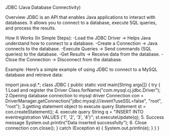 JDBC (Java Database Connectivity)

Overview
JDBC is an API that enables Java applications to interact with databases. It allows you to connect to a database, execute SQL queries, and process the results.

How It Works (In Simple Steps):
-Load the JDBC Driver → Helps Java understand how to connect to a database.
-Create a Connection → Java connects to the database.
-Execute Queries → Send commands (SQL queries) to the database.
-Get Results → Receive data from the database.
-Close the Connection → Disconnect from the database.

Example:
Here’s a simple example of using JDBC to connect to a MySQL database and retrieve data:


import java.sql.*;
class JDBC {
    public static void main(String args[]) {
        try {
             1.Load and register the Driver
            Class.forName("com.mysql.cj.jdbc.Driver");
            2.Opening database connection to mysql driver
           Connection con = DriverManager.getConnection("jdbc:mysql:///event?useSSL=false", "root", "root");
            3.getting statement object to execute query
            Statement st = con.createStatement();
            4. execute query
            String q = "INSERT INTO eventregistration VALUES ('1', '2', '3', '4')";
            st.executeUpdate(q);
            5. Success message
            System.out.println("Data inserted successfully");
            6. Close connection
            con.close();
        } catch (Exception e) {
            System.out.println(e);
        }
    }
}

